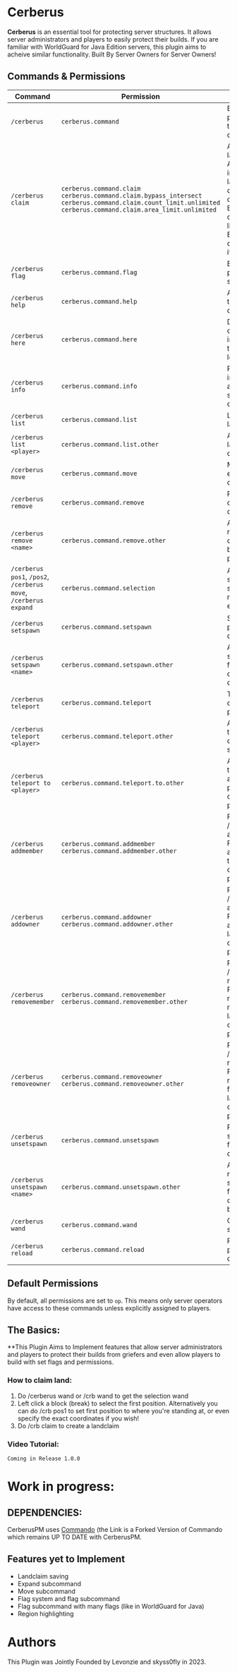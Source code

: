 # Cerberus
**Cerberus** is an essential tool for protecting server structures. It allows server administrators and players to easily protect their builds.
If you are familiar with WorldGuard for Java Edition servers, this plugin aims to acheive similar functionality.
Built By Server Owners for Server Owners!

## Commands & Permissions

| **Command**                                                     | **Permission**                                                                                                                                                              | **Description**                                                                                                                                                                     |
|-----------------------------------------------------------------|-----------------------------------------------------------------------------------------------------------------------------------------------------------------------------|-------------------------------------------------------------------------------------------------------------------------------------------------------------------------------------|
| `/cerberus`                                                     | `cerberus.command`                                                                                                                                                          | Base permission for the main command                                                                                                                                                |
| `/cerberus claim`                                               | `cerberus.command.claim`<br/>`cerberus.command.claim.bypass_intersect`<br/>`cerberus.command.claim.count_limit.unlimited`<br/>`cerberus.command.claim.area_limit.unlimited` | Allows claiming land.  <br/>Allows intersecting land claims created by other players.<br/>Bypasses land claim count limit if enabled.<br/>Bypasses land claim area limit if enabled |
| `/cerberus flag`                                                | `cerberus.command.flag`                                                                                                                                                     | Base permission for setting flags                                                                                                                                                   |
| `/cerberus help`                                                | `cerberus.command.help`                                                                                                                                                     | Allows access to help documentation                                                                                                                                                 |
| `/cerberus here`                                                | `cerberus.command.here`                                                                                                                                                     | Displays land claim information at the player's location                                                                                                                            |
| `/cerberus info`                                                | `cerberus.command.info`                                                                                                                                                     | Provides information about a specific land claim                                                                                                                                    |
| `/cerberus list`                                                | `cerberus.command.list`                                                                                                                                                     | Lists owned land claims                                                                                                                                                             |
| `/cerberus list <player>`                                       | `cerberus.command.list.other`                                                                                                                                               | Allows listing land claims of other players                                                                                                                                         |
| `/cerberus move`                                                | `cerberus.command.move`                                                                                                                                                     | Moves an existing land claim                                                                                                                                                        |
| `/cerberus remove`                                              | `cerberus.command.remove`                                                                                                                                                   | Removes an owned land claim                                                                                                                                                         |
| `/cerberus remove <name>`                                       | `cerberus.command.remove.other`                                                                                                                                             | Allows removing land claims owned by other players                                                                                                                                  |
| `/cerberus pos1`, `/pos2`, `/cerberus move`, `/cerberus expand` | `cerberus.command.selection`                                                                                                                                                | Allows position selection, wand selection, movement, and expansion                                                                                                                  |
| `/cerberus setspawn`                                            | `cerberus.command.setspawn`                                                                                                                                                 | Sets a spawn point for a land claim                                                                                                                                                 |
| `/cerberus setspawn <name>`                                     | `cerberus.command.setspawn.other`                                                                                                                                           | Allows setting spawn points for land claims owned by others                                                                                                                         |
| `/cerberus teleport`                                            | `cerberus.command.teleport`                                                                                                                                                 | Teleports to a claim's spawn point                                                                                                                                                  |
| `/cerberus teleport <player>`                                   | `cerberus.command.teleport.other`                                                                                                                                           | Allows teleporting other players to spawn points                                                                                                                                    |
| `/cerberus teleport to <player>`                                | `cerberus.command.teleport.to.other`                                                                                                                                        | Allows teleporting to another player's land claim spawn point                                                                                                                       |
| `/cerberus addmember`                                           | `cerberus.command.addmember`<br/>`cerberus.command.addmember.other`                                                                                                         | Permission for /cerberus addmember<br/>Permission to add members to landclaims owned by other players                                                                               |
| `/cerberus addowner`                                            | `cerberus.command.addowner`<br/>`cerberus.command.addowner.other`                                                                                                           | Permission for /cerberus addowner<br/>Permission to add owners to landclaims owned by other players                                                                                 |
| `/cerberus removemember`                                        | `cerberus.command.removemember`<br/>`cerberus.command.removemember.other`                                                                                                   | Permission for /cerberus removemember<br/>  Permission to remove members from landclaims owned by other players                                                                     |
| `/cerberus removeowner`                                         | `cerberus.command.removeowner`<br/>`cerberus.command.removeowner.other`                                                                                                     | Permission for /cerberus removeowner<br/>Permission to remove owners from landclaims owned by other players                                                                         |
| `/cerberus unsetspawn`                                          | `cerberus.command.unsetspawn`                                                                                                                                               | Removes a spawn point from a land claim                                                                                                                                             |
| `/cerberus unsetspawn <name>`                                   | `cerberus.command.unsetspawn.other`                                                                                                                                         | Allows removing spawn points from land claims owned by others                                                                                                                       |
| `/cerberus wand`                                                | `cerberus.command.wand`                                                                                                                                                     | Gives you a selection tool                                                                                                                                                          |
| `/cerberus reload`                                              | `cerberus.command.reload`                                                                                                                                                   | Reloads the plugin configuration                                                                                                                                                    |

## Default Permissions
By default, all permissions are set to `op`. This means only server operators have access to these commands unless explicitly assigned to players.


## The Basics:
**This Plugin Aims to Implement features that allow server administrators and players to protect their builds from griefers and even allow players to build with set flags and permissions. 

### How to claim land:
1. Do /cerberus wand or /crb wand to get the selection wand
2. Left click a block (break) to select the first position. Alternatively you can do /crb pos1 to set first position to where you're standing at, or even
specify the exact coordinates if you wish!
3. Do /crb claim <name> to create a landclaim

### Video Tutorial:
`Coming in Release 1.0.0`


# **Work in progress:**

## DEPENDENCIES:
CerberusPM uses [Commando](https://github.com/ACM-PocketMine-MP/Commando/tree/PM5/) (the Link is a Forked Version of Commando which remains UP TO DATE with CerberusPM. 

## Features yet to Implement
* Landclaim saving
* Expand subcommand
* Move subcommand
* Flag system and flag subcommand
* Flag subcommand with many flags (like in WorldGuard for Java)
* Region highlighting

# Authors
This Plugin was Jointly Founded by Levonzie and skyss0fly in 2023.
